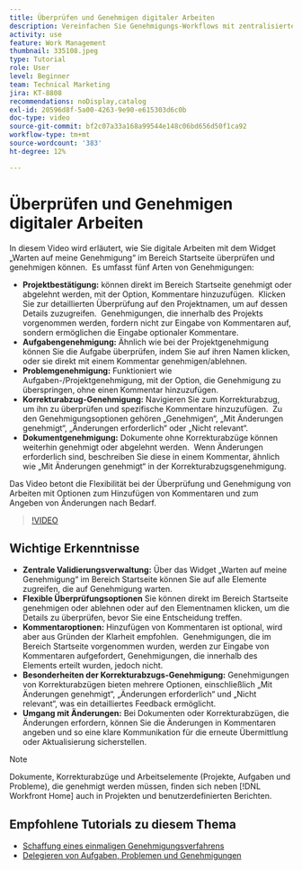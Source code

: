 ```yaml
---
title: Überprüfen und Genehmigen digitaler Arbeiten
description: Vereinfachen Sie Genehmigungs-Workflows mit zentralisierter Verwaltung im Widget „Warten auf meine Genehmigung“, flexiblen Überprüfungsoptionen, detaillierten Genehmigungsoptionen für Korrekturabzüge und klaren Kommentaren für effiziente Kommunikation und Aktualisierungen.
activity: use
feature: Work Management
thumbnail: 335108.jpeg
type: Tutorial
role: User
level: Beginner
team: Technical Marketing
jira: KT-8808
recommendations: noDisplay,catalog
exl-id: 20596d8f-5a00-4263-9e90-e615303d6c0b
doc-type: video
source-git-commit: bf2c07a33a168a99544e148c06bd656d50f1ca92
workflow-type: tm+mt
source-wordcount: '383'
ht-degree: 12%

---
```


# Überprüfen und Genehmigen digitaler Arbeiten

In diesem Video wird erläutert, wie Sie digitale Arbeiten mit dem Widget „Warten auf meine Genehmigung“ im Bereich Startseite überprüfen und genehmigen können. &#x200B; Es umfasst fünf Arten von Genehmigungen:

* **Projektbestätigung:** können direkt im Bereich Startseite genehmigt oder abgelehnt werden, mit der Option, Kommentare hinzuzufügen. &#x200B; Klicken Sie zur detaillierten Überprüfung auf den Projektnamen, um auf dessen Details zuzugreifen. &#x200B; Genehmigungen, die innerhalb des Projekts vorgenommen werden, fordern nicht zur Eingabe von Kommentaren auf, sondern ermöglichen die Eingabe optionaler Kommentare.
* **Aufgabengenehmigung:** Ähnlich wie bei der Projektgenehmigung können Sie die Aufgabe überprüfen, indem Sie auf ihren Namen klicken, oder sie direkt mit einem Kommentar genehmigen/ablehnen.
* **Problemgenehmigung:** Funktioniert wie Aufgaben-/Projektgenehmigung, mit der Option, die Genehmigung zu überspringen, ohne einen Kommentar hinzuzufügen.
* **Korrekturabzug-Genehmigung:** Navigieren Sie zum Korrekturabzug, um ihn zu überprüfen und spezifische Kommentare hinzuzufügen. &#x200B; Zu den Genehmigungsoptionen gehören „Genehmigen“, „Mit Änderungen genehmigt“, „Änderungen erforderlich“ oder „Nicht relevant“.
* **Dokumentgenehmigung:** Dokumente ohne Korrekturabzüge können weiterhin genehmigt oder abgelehnt werden. &#x200B; Wenn Änderungen erforderlich sind, beschreiben Sie diese in einem Kommentar, ähnlich wie „Mit Änderungen genehmigt“ in der Korrekturabzugsgenehmigung.

Das Video betont die Flexibilität bei der Überprüfung und Genehmigung von Arbeiten mit Optionen zum Hinzufügen von Kommentaren und zum Angeben von Änderungen nach Bedarf. &#x200B;

>[!VIDEO](https://video.tv.adobe.com/v/335108/?quality=12&learn=on&enablevpops)

## Wichtige Erkenntnisse

* **Zentrale Validierungsverwaltung:** Über das Widget „Warten auf meine Genehmigung“ im Bereich Startseite können Sie auf alle Elemente zugreifen, die auf Genehmigung warten. &#x200B;
* **Flexible Überprüfungsoptionen** Sie können direkt im Bereich Startseite genehmigen oder ablehnen oder auf den Elementnamen klicken, um die Details zu überprüfen, bevor Sie eine Entscheidung treffen. &#x200B;
* **Kommentaroptionen:** Hinzufügen von Kommentaren ist optional, wird aber aus Gründen der Klarheit empfohlen. &#x200B; Genehmigungen, die im Bereich Startseite vorgenommen wurden, werden zur Eingabe von Kommentaren aufgefordert, Genehmigungen, die innerhalb des Elements erteilt wurden, jedoch nicht. &#x200B;
* **Besonderheiten der Korrekturabzugs-Genehmigung:** Genehmigungen von Korrekturabzügen bieten mehrere Optionen, einschließlich „Mit Änderungen genehmigt“, „Änderungen erforderlich“ und „Nicht relevant“, was ein detailliertes Feedback ermöglicht. &#x200B;
* **Umgang mit Änderungen:** Bei Dokumenten oder Korrekturabzügen, die Änderungen erfordern, können Sie die Änderungen in Kommentaren angeben und so eine klare Kommunikation für die erneute Übermittlung oder Aktualisierung sicherstellen. &#x200B;


>[!NOTE]
>
>Dokumente, Korrekturabzüge und Arbeitselemente (Projekte, Aufgaben und Probleme), die genehmigt werden müssen, finden sich neben [!DNL Workfront Home] auch in Projekten und benutzerdefinierten Berichten.

## Empfohlene Tutorials zu diesem Thema

* [Schaffung eines einmaligen Genehmigungsverfahrens](/help/manage-work/approval-processes-and-milestone-paths/create-a-single-use-approval-process.md)
* [Delegieren von Aufgaben, Problemen und Genehmigungen](/help/manage-work/approval-processes-and-milestone-paths/delegate-approvals.md)


<!---
learn more URLS
Approving work
Home area for Reviewers
Guides
Home overview for Reviewers
Issue page overview
--->
